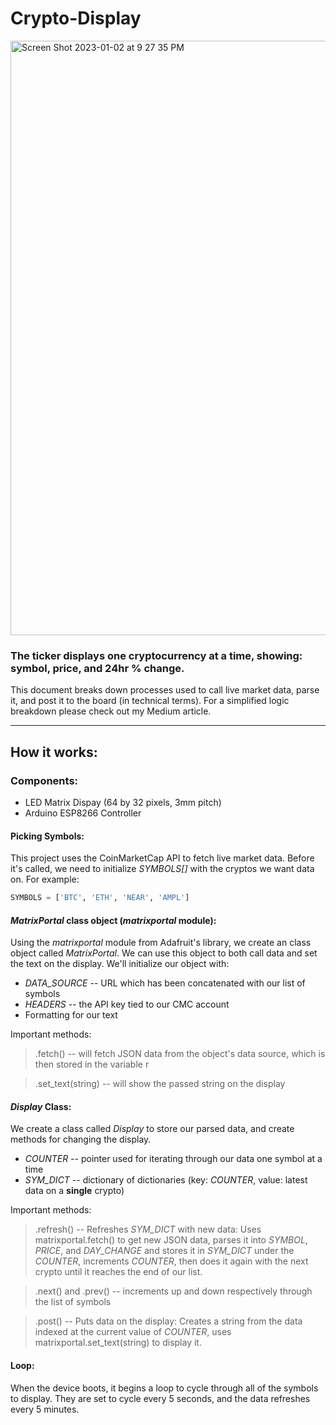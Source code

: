 # Crypto-Display

<img width="951" alt="Screen Shot 2023-01-02 at 9 27 35 PM" src="https://user-images.githubusercontent.com/29261251/210293040-7c22fc54-804b-4413-aadb-e35b94b0262c.png">

### The ticker displays one cryptocurrency at a time, showing: symbol, price, and 24hr % change.

This document breaks down processes used to call live market data, parse it, and post it to the board (in technical terms). For a simplified logic breakdown please check out my Medium article.

------------------------------------------------

## How it works:
### Components:
- LED Matrix Dispay (64 by 32 pixels, 3mm pitch)
- Arduino ESP8266 Controller



#### Picking Symbols:
This project uses the CoinMarketCap API to fetch live market data. Before it's called, we need to initialize *SYMBOLS[]* with the cryptos we want data on. For example:
```python
SYMBOLS = ['BTC', 'ETH', 'NEAR', 'AMPL']
```


#### *MatrixPortal* class object (*matrixportal* module):
Using the *matrixportal* module from Adafruit's library, we create an class object called *MatrixPortal*. We can use this object to both call data and set the text on the display. We'll initialize our object with: 
* *DATA_SOURCE* -- URL which has been concatenated with our list of symbols
* *HEADERS* -- the API key tied to our CMC account
* Formatting for our text

Important methods:
> .fetch() -- will fetch JSON data from the object's data source, which is then stored in the variable r

> .set_text(string) -- will show the passed string on the display



#### *Display* Class:
We create a class called *Display* to store our parsed data, and create methods for changing the display.
* *COUNTER* -- pointer used for iterating through our data one symbol at a time
* *SYM_DICT* -- dictionary of dictionaries (key: *COUNTER*, value: latest data on a **single** crypto)

Important methods:
> .refresh() -- Refreshes *SYM_DICT* with new data: Uses matrixportal.fetch() to get new JSON data, parses it into *SYMBOL*, *PRICE*, and *DAY_CHANGE* and stores it in *SYM_DICT* under the *COUNTER*, increments *COUNTER*, then does it again with the next crypto until it reaches the end of our list.

> .next() and .prev() -- increments up and down respectively through the list of symbols

> .post() -- Puts data on the display: Creates a string from the data indexed at the current value of *COUNTER*, uses matrixportal.set_text(string) to display it.



#### Loop:
When the device boots, it begins a loop to cycle through all of the symbols to display. 
They are set to cycle every 5 seconds, and the data refreshes every 5 minutes.
